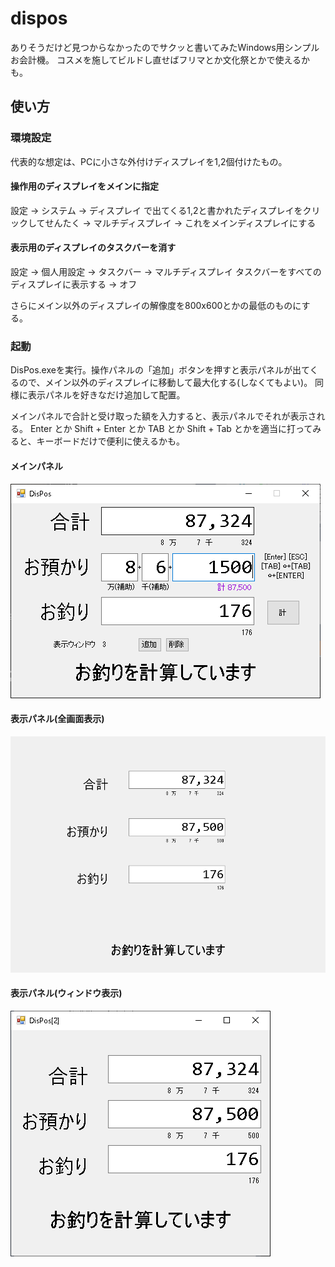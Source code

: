 # dispos

ありそうだけど見つからなかったのでサクッと書いてみたWindows用シンプルお会計機。
コスメを施してビルドし直せばフリマとか文化祭とかで使えるかも。

## 使い方

### 環境設定
代表的な想定は、PCに小さな外付けディスプレイを1,2個付けたもの。

#### 操作用のディスプレイをメインに指定
設定 -> システム -> ディスプレイ で出てくる1,2と書かれたディスプレイをクリックしてせんたく -> マルチディスプレイ -> これをメインディスプレイにする

#### 表示用のディスプレイのタスクバーを消す
設定 -> 個人用設定 -> タスクバー -> マルチディスプレイ タスクバーをすべてのディスプレイに表示する -> オフ

さらにメイン以外のディスプレイの解像度を800x600とかの最低のものにする。

### 起動
DisPos.exeを実行。操作パネルの「追加」ボタンを押すと表示パネルが出てくるので、メイン以外のディスプレイに移動して最大化する(しなくてもよい)。
同様に表示パネルを好きなだけ追加して配置。

メインパネルで合計と受け取った額を入力すると、表示パネルでそれが表示される。
Enter とか Shift + Enter とか TAB とか Shift + Tab とかを適当に打ってみると、キーボードだけで便利に使えるかも。

#### メインパネル
![メインパネル](doc/main.png)

#### 表示パネル(全画面表示)
![表示パネル](doc/ext2.png)

#### 表示パネル(ウィンドウ表示)
![表示パネル](doc/ext.png)
